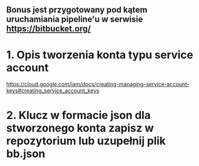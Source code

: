 ## Bonus jest przygotowany pod kątem uruchamiania pipeline'u w serwisie https://bitbucket.org/

# 1. Opis tworzenia konta typu service account

https://cloud.google.com/iam/docs/creating-managing-service-account-keys#creating_service_account_keys

# 2. Klucz w formacie json dla stworzonego konta zapisz w repozytorium lub uzupełnij plik bb.json
